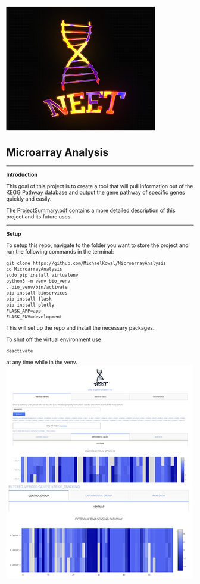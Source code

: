 ![](https://github.com/GraemeRMorgan/MicroarrayAnalysis/blob/master/neet-gif-web2.gif)
# Microarray Analysis

***

**Introduction**

This goal of this project is to create a tool that will pull information out of the [KEGG Pathway](https://www.genome.jp/kegg/pathway.html) database and output the gene pathway of specific genes quickly and easily.

The [ProjectSummary.pdf](https://github.com/MichaelKowal/MicroarrayAnalysis/blob/master/ProjectSummary.pdf) contains a more detailed description of this project and its future uses.

***

**Setup**

To setup this repo, navigate to the folder you want to store the project and run the following commands in the terminal:

    git clone https://github.com/MichaelKowal/MicroarrayAnalysis
    cd MicroarrayAnalysis
    sudo pip install virtualenv
    python3 -m venv bio_venv
    . bio_venv/bin/activate
    pip install bioservices
    pip install flask
    pip install plotly
    FLASK_APP=app
    FLASK_ENV=development
    
This will set up the repo and install the necessary packages.

To shut off the virtual environment use

    deactivate
    
at any time while in the venv.
![](https://github.com/GraemeRMorgan/MicroarrayAnalysis/blob/master/neet-query2.jpg)
![](https://github.com/GraemeRMorgan/MicroarrayAnalysis/blob/master/neet-query3.jpg)
